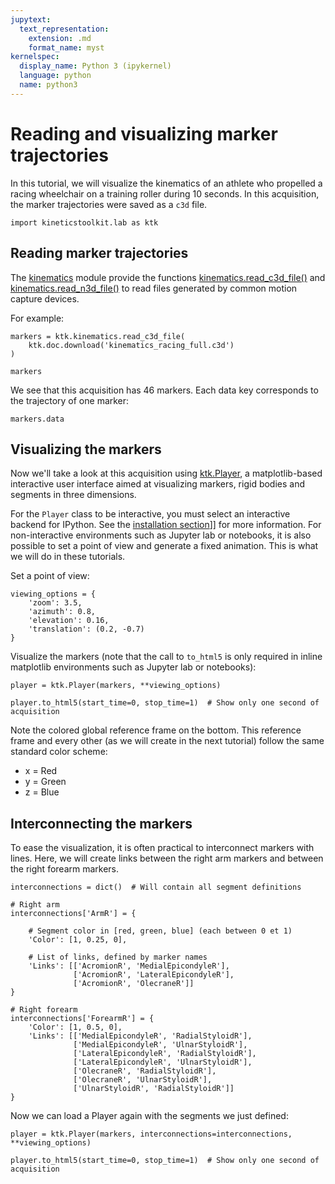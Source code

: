 ```yaml
---
jupytext:
  text_representation:
    extension: .md
    format_name: myst
kernelspec:
  display_name: Python 3 (ipykernel)
  language: python
  name: python3
---
```


# Reading and visualizing marker trajectories

In this tutorial, we will visualize the kinematics of an athlete who propelled a racing wheelchair on a training roller during 10 seconds. In this acquisition, the marker trajectories were saved as a `c3d` file.

```{code-cell}
import kineticstoolkit.lab as ktk
```

## Reading marker trajectories

The [kinematics](../../api/kineticstoolkit.kinematics.rst) module provide the functions [kinematics.read_c3d_file()](../../api/kineticstoolkit.kinematics.read_c3d_file.rst) and [kinematics.read_n3d_file()](../../api/kineticstoolkit.kinematics.read_n3d_file.rst) to read files generated by common motion capture devices.

For example:

```{code-cell}
markers = ktk.kinematics.read_c3d_file(
    ktk.doc.download('kinematics_racing_full.c3d')
)

markers
```

We see that this acquisition has 46 markers. Each data key corresponds to the trajectory of one marker:

```{code-cell}
markers.data
```

## Visualizing the markers

Now we'll take a look at this acquisition using [ktk.Player](../../api/kineticstoolkit.Player.rst), a matplotlib-based interactive user interface aimed at visualizing markers, rigid bodies and segments in three dimensions.

For the `Player` class to be interactive, you must select an interactive backend for IPython. See the [installation section](../../01_getting_started/03_installing_kinetics_toolkit.md)]] for more information. For non-interactive environments such as Jupyter lab or notebooks, it is also possible to set a point of view and generate a fixed animation. This is what we will do in these tutorials.

Set a point of view:

```{code-cell}
viewing_options = {
    'zoom': 3.5,
    'azimuth': 0.8,
    'elevation': 0.16,
    'translation': (0.2, -0.7)
}
```

Visualize the markers (note that the call to `to_html5` is only required in inline matplotlib environments such as Jupyter lab or notebooks):

```{code-cell}
player = ktk.Player(markers, **viewing_options)

player.to_html5(start_time=0, stop_time=1)  # Show only one second of acquisition
```

Note the colored global reference frame on the bottom. This reference frame and every other (as we will create in the next tutorial) follow the same standard color scheme:

- x = Red
- y = Green
- z = Blue

## Interconnecting the markers

To ease the visualization, it is often practical to interconnect markers with lines. Here, we will create links between the right arm markers and between the right forearm markers.

```{code-cell}
interconnections = dict()  # Will contain all segment definitions

# Right arm
interconnections['ArmR'] = {
    
    # Segment color in [red, green, blue] (each between 0 et 1)
    'Color': [1, 0.25, 0],
    
    # List of links, defined by marker names
    'Links': [['AcromionR', 'MedialEpicondyleR'],
              ['AcromionR', 'LateralEpicondyleR'],
              ['AcromionR', 'OlecraneR']]
}

# Right forearm
interconnections['ForearmR'] = {
    'Color': [1, 0.5, 0],
    'Links': [['MedialEpicondyleR', 'RadialStyloidR'],
              ['MedialEpicondyleR', 'UlnarStyloidR'],
              ['LateralEpicondyleR', 'RadialStyloidR'],
              ['LateralEpicondyleR', 'UlnarStyloidR'],
              ['OlecraneR', 'RadialStyloidR'],
              ['OlecraneR', 'UlnarStyloidR'],
              ['UlnarStyloidR', 'RadialStyloidR']]
}
```

Now we can load a Player again with the segments we just defined:

```{code-cell} ipython3
player = ktk.Player(markers, interconnections=interconnections, **viewing_options)

player.to_html5(start_time=0, stop_time=1)  # Show only one second of acquisition
```
